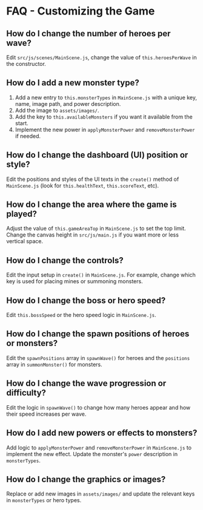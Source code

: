 # FAQ - Customizing the Game

## How do I change the number of heroes per wave?
Edit `src/js/scenes/MainScene.js`, change the value of `this.heroesPerWave` in the constructor.

## How do I add a new monster type?
1. Add a new entry to `this.monsterTypes` in `MainScene.js` with a unique key, name, image path, and power description.
2. Add the image to `assets/images/`.
3. Add the key to `this.availableMonsters` if you want it available from the start.
4. Implement the new power in `applyMonsterPower` and `removeMonsterPower` if needed.

## How do I change the dashboard (UI) position or style?
Edit the positions and styles of the UI texts in the `create()` method of `MainScene.js` (look for `this.healthText`, `this.scoreText`, etc).

## How do I change the area where the game is played?
Adjust the value of `this.gameAreaTop` in `MainScene.js` to set the top limit. Change the canvas height in `src/js/main.js` if you want more or less vertical space.

## How do I change the controls?
Edit the input setup in `create()` in `MainScene.js`. For example, change which key is used for placing mines or summoning monsters.

## How do I change the boss or hero speed?
Edit `this.bossSpeed` or the hero speed logic in `MainScene.js`.

## How do I change the spawn positions of heroes or monsters?
Edit the `spawnPositions` array in `spawnWave()` for heroes and the `positions` array in `summonMonster()` for monsters.

## How do I change the wave progression or difficulty?
Edit the logic in `spawnWave()` to change how many heroes appear and how their speed increases per wave.

## How do I add new powers or effects to monsters?
Add logic to `applyMonsterPower` and `removeMonsterPower` in `MainScene.js` to implement the new effect. Update the monster's `power` description in `monsterTypes`.

## How do I change the graphics or images?
Replace or add new images in `assets/images/` and update the relevant keys in `monsterTypes` or hero types.
